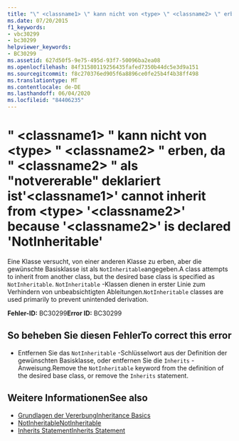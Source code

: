 ```yaml
---
title: "\" <classname1> \" kann nicht von <type> \" <classname2> \" erben, da \" <classname2> \" als \"notvererable\" deklariert ist"
ms.date: 07/20/2015
f1_keywords:
- vbc30299
- bc30299
helpviewer_keywords:
- BC30299
ms.assetid: 627d50f5-9e75-495d-93f7-50096ba2ea08
ms.openlocfilehash: 84f31580119256435fafed7350b44dc5e3d9a151
ms.sourcegitcommit: f8c270376ed905f6a8896ce0fe25b4f4b38ff498
ms.translationtype: MT
ms.contentlocale: de-DE
ms.lasthandoff: 06/04/2020
ms.locfileid: "84406235"
---
```

# <a name="classname1-cannot-inherit-from-type-classname2-because-classname2-is-declared-notinheritable"></a><span data-ttu-id="a60f6-102">" \<classname1> " kann nicht von \<type> " \<classname2> " erben, da " \<classname2> " als "notvererable" deklariert ist</span><span class="sxs-lookup"><span data-stu-id="a60f6-102">'\<classname1>' cannot inherit from \<type> '\<classname2>' because '\<classname2>' is declared 'NotInheritable'</span></span>
<span data-ttu-id="a60f6-103">Eine Klasse versucht, von einer anderen Klasse zu erben, aber die gewünschte Basisklasse ist als `NotInheritable`angegeben.</span><span class="sxs-lookup"><span data-stu-id="a60f6-103">A class attempts to inherit from another class, but the desired base class is specified as `NotInheritable`.</span></span> <span data-ttu-id="a60f6-104">`NotInheritable` -Klassen dienen in erster Linie zum Verhindern von unbeabsichtigten Ableitungen.</span><span class="sxs-lookup"><span data-stu-id="a60f6-104">`NotInheritable` classes are used primarily to prevent unintended derivation.</span></span>  
  
 <span data-ttu-id="a60f6-105">**Fehler-ID:** BC30299</span><span class="sxs-lookup"><span data-stu-id="a60f6-105">**Error ID:** BC30299</span></span>  
  
## <a name="to-correct-this-error"></a><span data-ttu-id="a60f6-106">So beheben Sie diesen Fehler</span><span class="sxs-lookup"><span data-stu-id="a60f6-106">To correct this error</span></span>  
  
- <span data-ttu-id="a60f6-107">Entfernen Sie das `NotInheritable` -Schlüsselwort aus der Definition der gewünschten Basisklasse, oder entfernen Sie die `Inherits` -Anweisung.</span><span class="sxs-lookup"><span data-stu-id="a60f6-107">Remove the `NotInheritable` keyword from the definition of the desired base class, or remove the `Inherits` statement.</span></span>  
  
## <a name="see-also"></a><span data-ttu-id="a60f6-108">Weitere Informationen</span><span class="sxs-lookup"><span data-stu-id="a60f6-108">See also</span></span>

- [<span data-ttu-id="a60f6-109">Grundlagen der Vererbung</span><span class="sxs-lookup"><span data-stu-id="a60f6-109">Inheritance Basics</span></span>](../programming-guide/language-features/objects-and-classes/inheritance-basics.md)
- [<span data-ttu-id="a60f6-110">NotInheritable</span><span class="sxs-lookup"><span data-stu-id="a60f6-110">NotInheritable</span></span>](../language-reference/modifiers/notinheritable.md)
- [<span data-ttu-id="a60f6-111">Inherits Statement</span><span class="sxs-lookup"><span data-stu-id="a60f6-111">Inherits Statement</span></span>](../language-reference/statements/inherits-statement.md)
